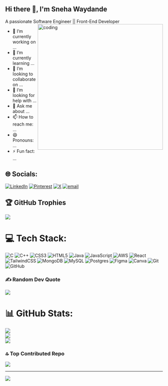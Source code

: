 ## Hi there 👋, I'm Sneha Waydande

A passionate Software Engineer || Front-End Developer 
<img align= "right" alt="coding" width="400" src="https://media.tenor.com/IF2JdxzmyN4AAAAj/coding-girl.gif">
- 🔭 I’m currently working on ...
- 🌱 I’m currently learning ...
- 👯 I’m looking to collaborate on ...
- 🤔 I’m looking for help with ...
- 💬 Ask me about ...
- 📫 How to reach me: ...
- 😄 Pronouns: ...
- ⚡ Fun fact: ...

## 🌐 Socials:
[![LinkedIn](https://img.shields.io/badge/LinkedIn-%230077B5.svg?logo=linkedin&logoColor=white)](https://linkedin.com/in/sneha-w-44680023a) [![Pinterest](https://img.shields.io/badge/Pinterest-%23E60023.svg?logo=Pinterest&logoColor=white)](https://pinterest.com/SnehaWaydande) [![X](https://img.shields.io/badge/X-black.svg?logo=X&logoColor=white)](https://x.com/sneha_wayd46876) [![email](https://img.shields.io/badge/Email-D14836?logo=gmail&logoColor=white)](mailto:waydandesneha80@gmail.com) 

## 🏆 GitHub Trophies
![](https://github-profile-trophy.vercel.app/?username=WaydandeSneha&theme=radical&no-frame=false&no-bg=true&margin-w=4)

# 💻 Tech Stack:
![C](https://img.shields.io/badge/c-%2300599C.svg?style=for-the-badge&logo=c&logoColor=white) ![C++](https://img.shields.io/badge/c++-%2300599C.svg?style=for-the-badge&logo=c%2B%2B&logoColor=white) ![CSS3](https://img.shields.io/badge/css3-%231572B6.svg?style=for-the-badge&logo=css3&logoColor=white) ![HTML5](https://img.shields.io/badge/html5-%23E34F26.svg?style=for-the-badge&logo=html5&logoColor=white) ![Java](https://img.shields.io/badge/java-%23ED8B00.svg?style=for-the-badge&logo=openjdk&logoColor=white) ![JavaScript](https://img.shields.io/badge/javascript-%23323330.svg?style=for-the-badge&logo=javascript&logoColor=%23F7DF1E) ![AWS](https://img.shields.io/badge/AWS-%23FF9900.svg?style=for-the-badge&logo=amazon-aws&logoColor=white) ![React](https://img.shields.io/badge/react-%2320232a.svg?style=for-the-badge&logo=react&logoColor=%2361DAFB) ![TailwindCSS](https://img.shields.io/badge/tailwindcss-%2338B2AC.svg?style=for-the-badge&logo=tailwind-css&logoColor=white) ![MongoDB](https://img.shields.io/badge/MongoDB-%234ea94b.svg?style=for-the-badge&logo=mongodb&logoColor=white) ![MySQL](https://img.shields.io/badge/mysql-4479A1.svg?style=for-the-badge&logo=mysql&logoColor=white) ![Postgres](https://img.shields.io/badge/postgres-%23316192.svg?style=for-the-badge&logo=postgresql&logoColor=white) ![Figma](https://img.shields.io/badge/figma-%23F24E1E.svg?style=for-the-badge&logo=figma&logoColor=white) ![Canva](https://img.shields.io/badge/Canva-%2300C4CC.svg?style=for-the-badge&logo=Canva&logoColor=white) ![Git](https://img.shields.io/badge/git-%23F05033.svg?style=for-the-badge&logo=git&logoColor=white) ![GitHub](https://img.shields.io/badge/github-%23121011.svg?style=for-the-badge&logo=github&logoColor=white)

### ✍️ Random Dev Quote
![](https://quotes-github-readme.vercel.app/api?type=horizontal&theme=radical)

# 📊 GitHub Stats:
![](https://github-readme-stats.vercel.app/api?username=WaydandeSneha&theme=dark&hide_border=false&include_all_commits=false&count_private=false)<br/>
![](https://nirzak-streak-stats.vercel.app/?user=WaydandeSneha&theme=dark&hide_border=false)<br/>
![](https://github-readme-stats.vercel.app/api/top-langs/?username=WaydandeSneha&theme=dark&hide_border=false&include_all_commits=false&count_private=false&layout=compact)

### 🔝 Top Contributed Repo
![](https://github-contributor-stats.vercel.app/api?username=WaydandeSneha&limit=5&theme=graywhite&combine_all_yearly_contributions=true)


---
[![](https://visitcount.itsvg.in/api?id=WaydandeSneha&icon=9&color=2)](https://visitcount.itsvg.in)

<!-- Proudly created with GPRM ( https://gprm.itsvg.in ) -->
